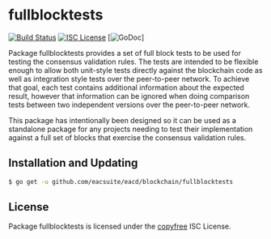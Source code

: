 fullblocktests
==============

[![Build Status](http://img.shields.io/travis/eacsuite/eacd.svg)](https://travis-ci.org/eacsuite/eacd) 
[![ISC License](http://img.shields.io/badge/license-ISC-blue.svg)](http://copyfree.org)
[![GoDoc](https://img.shields.io/badge/godoc-reference-blue.svg)]

Package fullblocktests provides a set of full block tests to be used for testing
the consensus validation rules.  The tests are intended to be flexible enough to
allow both unit-style tests directly against the blockchain code as well as
integration style tests over the peer-to-peer network.  To achieve that goal,
each test contains additional information about the expected result, however
that information can be ignored when doing comparison tests between two
independent versions over the peer-to-peer network.

This package has intentionally been designed so it can be used as a standalone
package for any projects needing to test their implementation against a full set
of blocks that exercise the consensus validation rules.

## Installation and Updating

```bash
$ go get -u github.com/eacsuite/eacd/blockchain/fullblocktests
```

## License

Package fullblocktests is licensed under the [copyfree](http://copyfree.org) ISC
License.
